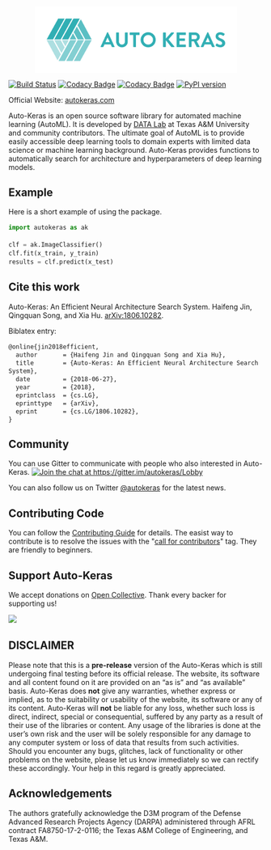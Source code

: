 <img src="https://github.com/keras-team/autokeras/blob/master/logo.png?raw=true" alt="drawing" width="400px" style="display: block; margin-left: auto; margin-right: auto"/>

[![Build Status](https://travis-ci.org/keras-team/autokeras.svg?branch=master)](https://travis-ci.org/keras-team/autokeras)
[![Codacy Badge](https://api.codacy.com/project/badge/Grade/620bd322918c476aa33230ec911a4301)](https://www.codacy.com/app/jhfjhfj1/autokeras?utm_source=github.com&amp;utm_medium=referral&amp;utm_content=keras-team/autokeras&amp;utm_campaign=Badge_Grade)
[![Codacy Badge](https://api.codacy.com/project/badge/Coverage/620bd322918c476aa33230ec911a4301)](https://www.codacy.com/app/jhfjhfj1/autokeras?utm_source=github.com&utm_medium=referral&utm_content=keras-team/autokeras&utm_campaign=Badge_Coverage)
<a href="https://badge.fury.io/py/autokeras"><img src="https://badge.fury.io/py/autokeras.svg" alt="PyPI version" style="width: 125px"></a>

Official Website: [autokeras.com](https://autokeras.com)

Auto-Keras is an open source software library for automated machine learning (AutoML).
It is developed by <a href="http://faculty.cs.tamu.edu/xiahu/index.html" target="_blank" rel="nofollow">DATA Lab</a> at Texas A&M University and community contributors.
The ultimate goal of AutoML is to provide easily accessible deep learning tools to domain experts with limited data science or machine learning background. 
Auto-Keras provides functions to automatically search for architecture and hyperparameters of deep learning models.

## Example

Here is a short example of using the package.

```python
import autokeras as ak

clf = ak.ImageClassifier()
clf.fit(x_train, y_train)
results = clf.predict(x_test)
```

## Cite this work

Auto-Keras: An Efficient Neural Architecture Search System.
Haifeng Jin, Qingquan Song, and Xia Hu.
[arXiv:1806.10282](https://arxiv.org/abs/1806.10282).

Biblatex entry:

    @online{jin2018efficient,
      author       = {Haifeng Jin and Qingquan Song and Xia Hu},
      title        = {Auto-Keras: An Efficient Neural Architecture Search System},
      date         = {2018-06-27},
      year         = {2018},
      eprintclass  = {cs.LG},
      eprinttype   = {arXiv},
      eprint       = {cs.LG/1806.10282},
    }

## Community

You can use Gitter to communicate with people who also interested in Auto-Keras.
<a href="https://gitter.im/autokeras/Lobby?utm_source=badge&utm_medium=badge&utm_campaign=pr-badge&utm_content=badge"><img src="https://badges.gitter.im/autokeras/Lobby.svg" alt="Join the chat at https://gitter.im/autokeras/Lobby" style="width: 92px"></a>

You can also follow us on Twitter [@autokeras](https://twitter.com/autokeras) for the latest news.

## Contributing Code

You can follow the [Contributing Guide](https://autokeras.com/temp/contribute/) for details.
The easist way to contribute is to resolve the issues with the "[call for contributors](https://github.com/keras-team/autokeras/labels/call%20for%20contributors)" tag.
They are friendly to beginners.
 
## Support Auto-Keras

We accept donations on [Open Collective](https://opencollective.com/autokeras).
Thank every backer for supporting us!

<a href="https://opencollective.com/autokeras/donate" target="_blank">
  <img src="https://opencollective.com/autokeras/donate/button@2x.png?color=blue" width=200 />
</a>


## DISCLAIMER

Please note that this is a **pre-release** version of the Auto-Keras which is still undergoing final testing before its official release. The website, its software and all content found on it are provided on an
“as is” and “as available” basis. Auto-Keras does **not** give any warranties, whether express or implied, as to the suitability or usability of the website, its software or any of its content. Auto-Keras will **not** be liable for any loss, whether such loss is direct, indirect, special or consequential, suffered by any party as a result of their use of the libraries or content. Any usage of the libraries is done at the user’s own risk and the user will be solely responsible for any damage to any computer system or loss of data that results from such activities. Should you encounter any bugs, glitches, lack of functionality or
other problems on the website, please let us know immediately so we
can rectify these accordingly. Your help in this regard is greatly
appreciated.

## Acknowledgements

The authors gratefully acknowledge the D3M program of the Defense Advanced Research Projects Agency (DARPA) administered through AFRL contract FA8750-17-2-0116; the Texas A&M College of Engineering, and Texas A&M. 
